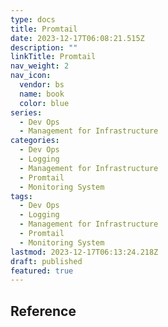 ```yaml
---
type: docs
title: Promtail
date: 2023-12-17T06:08:21.515Z
description: ""
linkTitle: Promtail
nav_weight: 2
nav_icon:
  vendor: bs
  name: book
  color: blue
series:
  - Dev Ops
  - Management for Infrastructure
categories:
  - Dev Ops
  - Logging
  - Management for Infrastructure
  - Promtail
  - Monitoring System
tags:
  - Dev Ops
  - Logging
  - Management for Infrastructure
  - Promtail
  - Monitoring System
lastmod: 2023-12-17T06:13:24.218Z
draft: published
featured: true
---
```


## Reference
